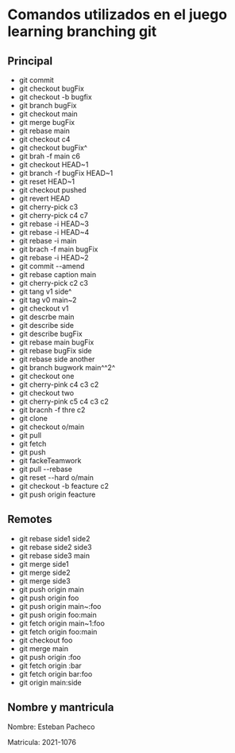 # Comandos utilizados en el juego learning branching git

## Principal

- git commit
- git checkout bugFix
- git checkout -b bugfix
- git branch bugFix
- git checkout main
- git merge bugFix
- git rebase main
- git checkout c4
- git checkout bugFix^
- git brah -f main c6
- git checkout HEAD~1
- git branch -f bugFix HEAD~1
- git reset HEAD~1
- git checkout pushed
- git revert HEAD
- git cherry-pick c3
- git cherry-pick c4 c7
- git rebase -i HEAD~3
- git rebase -i HEAD~4
- git rebase -i main
- git brach -f main bugFix
- git rebase -i HEAD~2
- git commit --amend
- git rebase caption main
- git cherry-pick c2 c3
- git tang v1 side^ 
- git tag v0 main~2
- git checkout v1
- git descrbe main
- git describe side
- git describe bugFix
- git rebase main bugFix
- git rebase bugFix side
- git rebase side another
- git branch bugwork main^^2^
- git checkout one
- git cherry-pink c4 c3 c2
- git checkout two
- git cherry-pink c5 c4 c3 c2
- git bracnh -f thre c2
- git clone
- git checkout o/main
- git pull
- git fetch
- git push
- git fackeTeamwork
- git pull --rebase
- git reset --hard o/main
- git checkout -b feacture c2
- git push origin feacture

## Remotes

- git rebase side1 side2
- git rebase side2 side3
- git rebase side3 main
- git merge side1
- git merge side2
- git merge side3
- git push origin main
- git push origin foo
- git push origin main~:foo
- git push origin foo:main
- git fetch origin main~1:foo
- git fetch origin foo:main
- git checkout foo
- git merge main
- git push origin :foo
- git fetch origin :bar
- git fetch origin bar:foo
- git origin main:side

## Nombre y mantricula

Nombre: Esteban Pacheco

Matricula: 2021-1076
